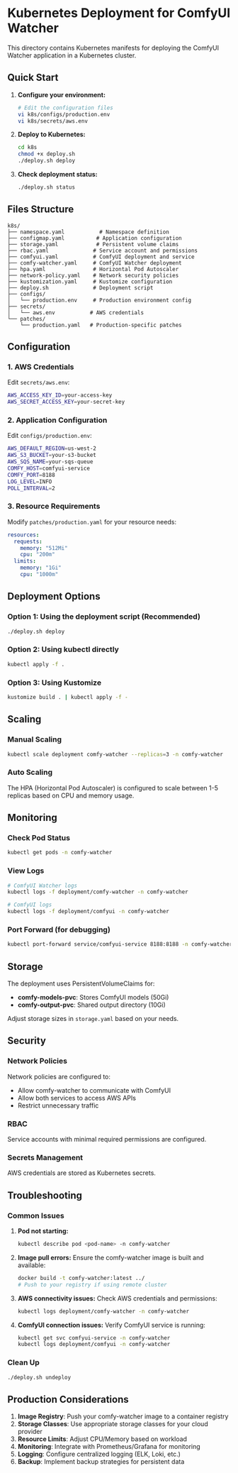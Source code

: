 # Kubernetes Deployment for ComfyUI Watcher

This directory contains Kubernetes manifests for deploying the ComfyUI Watcher application in a Kubernetes cluster.

## Quick Start

1. **Configure your environment:**
   ```bash
   # Edit the configuration files
   vi k8s/configs/production.env
   vi k8s/secrets/aws.env
   ```

2. **Deploy to Kubernetes:**
   ```bash
   cd k8s
   chmod +x deploy.sh
   ./deploy.sh deploy
   ```

3. **Check deployment status:**
   ```bash
   ./deploy.sh status
   ```

## Files Structure

```
k8s/
├── namespace.yaml           # Namespace definition
├── configmap.yaml          # Application configuration
├── storage.yaml            # Persistent volume claims
├── rbac.yaml              # Service account and permissions
├── comfyui.yaml           # ComfyUI deployment and service
├── comfy-watcher.yaml     # ComfyUI Watcher deployment
├── hpa.yaml               # Horizontal Pod Autoscaler
├── network-policy.yaml    # Network security policies
├── kustomization.yaml     # Kustomize configuration
├── deploy.sh              # Deployment script
├── configs/
│   └── production.env     # Production environment config
├── secrets/
│   └── aws.env           # AWS credentials
└── patches/
    └── production.yaml   # Production-specific patches
```

## Configuration

### 1. AWS Credentials
Edit `secrets/aws.env`:
```bash
AWS_ACCESS_KEY_ID=your-access-key
AWS_SECRET_ACCESS_KEY=your-secret-key
```

### 2. Application Configuration
Edit `configs/production.env`:
```bash
AWS_DEFAULT_REGION=us-west-2
AWS_S3_BUCKET=your-s3-bucket
AWS_SQS_NAME=your-sqs-queue
COMFY_HOST=comfyui-service
COMFY_PORT=8188
LOG_LEVEL=INFO
POLL_INTERVAL=2
```

### 3. Resource Requirements
Modify `patches/production.yaml` for your resource needs:
```yaml
resources:
  requests:
    memory: "512Mi"
    cpu: "200m"
  limits:
    memory: "1Gi"
    cpu: "1000m"
```

## Deployment Options

### Option 1: Using the deployment script (Recommended)
```bash
./deploy.sh deploy
```

### Option 2: Using kubectl directly
```bash
kubectl apply -f .
```

### Option 3: Using Kustomize
```bash
kustomize build . | kubectl apply -f -
```

## Scaling

### Manual Scaling
```bash
kubectl scale deployment comfy-watcher --replicas=3 -n comfy-watcher
```

### Auto Scaling
The HPA (Horizontal Pod Autoscaler) is configured to scale between 1-5 replicas based on CPU and memory usage.

## Monitoring

### Check Pod Status
```bash
kubectl get pods -n comfy-watcher
```

### View Logs
```bash
# ComfyUI Watcher logs
kubectl logs -f deployment/comfy-watcher -n comfy-watcher

# ComfyUI logs
kubectl logs -f deployment/comfyui -n comfy-watcher
```

### Port Forward (for debugging)
```bash
kubectl port-forward service/comfyui-service 8188:8188 -n comfy-watcher
```

## Storage

The deployment uses PersistentVolumeClaims for:
- **comfy-models-pvc**: Stores ComfyUI models (50Gi)
- **comfy-output-pvc**: Shared output directory (10Gi)

Adjust storage sizes in `storage.yaml` based on your needs.

## Security

### Network Policies
Network policies are configured to:
- Allow comfy-watcher to communicate with ComfyUI
- Allow both services to access AWS APIs
- Restrict unnecessary traffic

### RBAC
Service accounts with minimal required permissions are configured.

### Secrets Management
AWS credentials are stored as Kubernetes secrets.

## Troubleshooting

### Common Issues

1. **Pod not starting:**
   ```bash
   kubectl describe pod <pod-name> -n comfy-watcher
   ```

2. **Image pull errors:**
   Ensure the comfy-watcher image is built and available:
   ```bash
   docker build -t comfy-watcher:latest ../
   # Push to your registry if using remote cluster
   ```

3. **AWS connectivity issues:**
   Check AWS credentials and permissions:
   ```bash
   kubectl logs deployment/comfy-watcher -n comfy-watcher
   ```

4. **ComfyUI connection issues:**
   Verify ComfyUI service is running:
   ```bash
   kubectl get svc comfyui-service -n comfy-watcher
   kubectl logs deployment/comfyui -n comfy-watcher
   ```

### Clean Up
```bash
./deploy.sh undeploy
```

## Production Considerations

1. **Image Registry**: Push your comfy-watcher image to a container registry
2. **Storage Classes**: Use appropriate storage classes for your cloud provider
3. **Resource Limits**: Adjust CPU/Memory based on workload
4. **Monitoring**: Integrate with Prometheus/Grafana for monitoring
5. **Logging**: Configure centralized logging (ELK, Loki, etc.)
6. **Backup**: Implement backup strategies for persistent data

